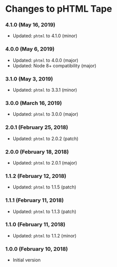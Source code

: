 # Changes to pHTML Tape

### 4.1.0 (May 16, 2019)

- Updated: `phtml` to 4.1.0 (minor)

### 4.0.0 (May 6, 2019)

- Updated: `phtml` to 4.0.0 (major)
- Updated: Node 8+ compatibility (major)

### 3.1.0 (May 3, 2019)

- Updated: `phtml` to 3.3.1 (minor)

### 3.0.0 (March 16, 2019)

- Updated: `phtml` to 3.0.0 (major)

### 2.0.1 (February 25, 2018)

- Updated: `phtml` to 2.0.2 (patch)

### 2.0.0 (February 18, 2018)

- Updated: `phtml` to 2.0.1 (major)

### 1.1.2 (February 12, 2018)

- Updated: `phtml` to 1.1.5 (patch)

### 1.1.1 (February 11, 2018)

- Updated: `phtml` to 1.1.3 (patch)

### 1.1.0 (February 11, 2018)

- Updated: `phtml` to 1.1.2 (minor)

### 1.0.0 (February 10, 2018)

- Initial version
